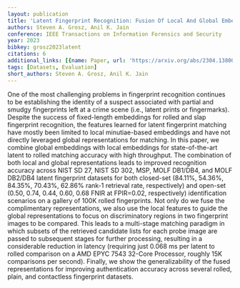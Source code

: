 ```yaml
---
layout: publication
title: 'Latent Fingerprint Recognition: Fusion Of Local And Global Embeddings'
authors: Steven A. Grosz, Anil K. Jain
conference: IEEE Transactions on Information Forensics and Security
year: 2023
bibkey: grosz2023latent
citations: 6
additional_links: [{name: Paper, url: 'https://arxiv.org/abs/2304.13800'}]
tags: [Datasets, Evaluation]
short_authors: Steven A. Grosz, Anil K. Jain
---
```

One of the most challenging problems in fingerprint recognition continues to
be establishing the identity of a suspect associated with partial and smudgy
fingerprints left at a crime scene (i.e., latent prints or fingermarks).
Despite the success of fixed-length embeddings for rolled and slap fingerprint
recognition, the features learned for latent fingerprint matching have mostly
been limited to local minutiae-based embeddings and have not directly leveraged
global representations for matching. In this paper, we combine global
embeddings with local embeddings for state-of-the-art latent to rolled matching
accuracy with high throughput. The combination of both local and global
representations leads to improved recognition accuracy across NIST SD 27, NIST
SD 302, MSP, MOLF DB1/DB4, and MOLF DB2/DB4 latent fingerprint datasets for
both closed-set (84.11%, 54.36%, 84.35%, 70.43%, 62.86% rank-1 retrieval rate,
respectively) and open-set (0.50, 0.74, 0.44, 0.60, 0.68 FNIR at FPIR=0.02,
respectively) identification scenarios on a gallery of 100K rolled
fingerprints. Not only do we fuse the complimentary representations, we also
use the local features to guide the global representations to focus on
discriminatory regions in two fingerprint images to be compared. This leads to
a multi-stage matching paradigm in which subsets of the retrieved candidate
lists for each probe image are passed to subsequent stages for further
processing, resulting in a considerable reduction in latency (requiring just
0.068 ms per latent to rolled comparison on a AMD EPYC 7543 32-Core Processor,
roughly 15K comparisons per second). Finally, we show the generalizability of
the fused representations for improving authentication accuracy across several
rolled, plain, and contactless fingerprint datasets.